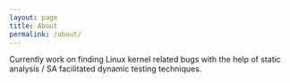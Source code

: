 ```yaml
---
layout: page
title: About
permalink: /about/
---
```


Currently work on finding Linux kernel related bugs with the help of  static analysis / SA facilitated dynamic testing techniques.
